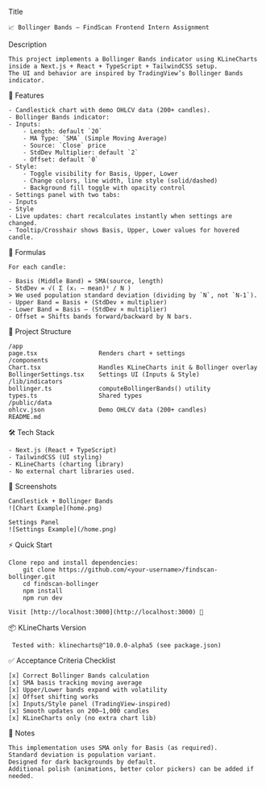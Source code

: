 
Title

    📈 Bollinger Bands – FindScan Frontend Intern Assignment

Description

    This project implements a Bollinger Bands indicator using KLineCharts inside a Next.js + React + TypeScript + TailwindCSS setup.  
    The UI and behavior are inspired by TradingView’s Bollinger Bands indicator.

🚀 Features

    - Candlestick chart with demo OHLCV data (200+ candles).
    - Bollinger Bands indicator:
    - Inputs:
        - Length: default `20`
        - MA Type: `SMA` (Simple Moving Average)
        - Source: `Close` price
        - StdDev Multiplier: default `2`
        - Offset: default `0`
    - Style:
        - Toggle visibility for Basis, Upper, Lower
        - Change colors, line width, line style (solid/dashed)
        - Background fill toggle with opacity control
    - Settings panel with two tabs:
    - Inputs
    - Style
    - Live updates: chart recalculates instantly when settings are changed.
    - Tooltip/Crosshair shows Basis, Upper, Lower values for hovered candle.

🧮 Formulas

    For each candle:

    - Basis (Middle Band) = SMA(source, length)  
    - StdDev = √( Σ (xᵢ – mean)² / N )  
    > We used population standard deviation (dividing by `N`, not `N-1`).  
    - Upper Band = Basis + (StdDev × multiplier)  
    - Lower Band = Basis – (StdDev × multiplier)  
    - Offset = Shifts bands forward/backward by N bars.

📂 Project Structure

    /app
    page.tsx                 Renders chart + settings
    /components
    Chart.tsx                Handles KLineCharts init & Bollinger overlay
    BollingerSettings.tsx    Settings UI (Inputs & Style)
    /lib/indicators
    bollinger.ts             computeBollingerBands() utility
    types.ts                 Shared types
    /public/data
    ohlcv.json               Demo OHLCV data (200+ candles)
    README.md

🛠️ Tech Stack

    - Next.js (React + TypeScript)
    - TailwindCSS (UI styling)
    - KLineCharts (charting library)
    - No external chart libraries used.

 📸 Screenshots

    Candlestick + Bollinger Bands
    ![Chart Example](home.png)

    Settings Panel
    ![Settings Example](/home.png)

 ⚡ Quick Start

    Clone repo and install dependencies:
        git clone https://github.com/<your-username>/findscan-bollinger.git
        cd findscan-bollinger
        npm install
        npm run dev

    Visit [http://localhost:3000](http://localhost:3000) 🚀

 📦 KLineCharts Version

     Tested with: klinecharts@^10.0.0-alpha5 (see package.json)

 ✅ Acceptance Criteria Checklist

    [x] Correct Bollinger Bands calculation
    [x] SMA basis tracking moving average
    [x] Upper/Lower bands expand with volatility
    [x] Offset shifting works
    [x] Inputs/Style panel (TradingView-inspired)
    [x] Smooth updates on 200–1,000 candles
    [x] KLineCharts only (no extra chart lib)

 📝 Notes

    This implementation uses SMA only for Basis (as required).
    Standard deviation is population variant.
    Designed for dark backgrounds by default.
    Additional polish (animations, better color pickers) can be added if needed.